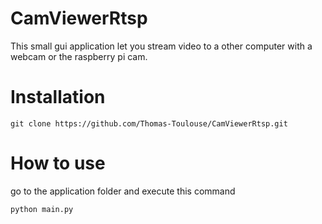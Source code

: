 # CamViewerRtsp
<p>This small gui application let you stream video to a other computer with a webcam or the raspberry pi cam. </p>

# Installation
```
git clone https://github.com/Thomas-Toulouse/CamViewerRtsp.git
``` 
# How to use
go to the application folder and execute this command 
```
python main.py
```
